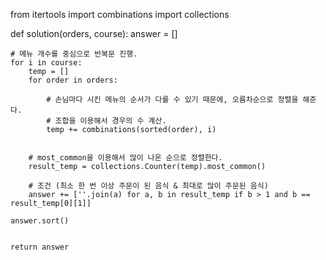 from itertools import combinations
import collections


def solution(orders, course):
    answer = []
    
    # 메뉴 개수를 중심으로 반복문 진행.    
    for i in course:
        temp = []
        for order in orders:
            
            # 손님마다 시킨 메뉴의 순서가 다를 수 있기 때문에, 오름차순으로 정렬을 해준다.
            # 조합을 이용해서 경우의 수 계산.
            temp += combinations(sorted(order), i)
        
        
        # most_common을 이용해서 많이 나온 순으로 정렬한다.
        result_temp = collections.Counter(temp).most_common()
        
        # 조건 (최소 한 번 이상 주문이 된 음식 & 최대로 많이 주문된 음식)
        answer += [''.join(a) for a, b in result_temp if b > 1 and b == result_temp[0][1]]
    
    answer.sort()
    
    
    return answer


